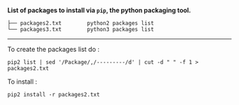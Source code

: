 **List of packages to install via `pip`, the python packaging tool.**

    ├── packages2.txt        python2 packages list
    └── packages3.txt        python3 packages list

---

To create the packages list do :

    pip2 list | sed '/Package/,/---------/d' | cut -d " " -f 1 > packages2.txt

To install :

    pip2 install -r packages2.txt
